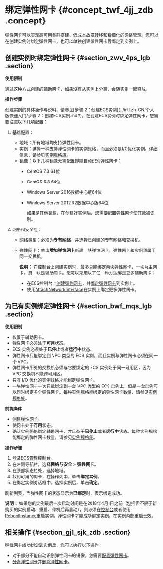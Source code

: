 # 绑定弹性网卡 {#concept_twf_4jj_zdb .concept}

弹性网卡可以实现高可用集群搭建、低成本故障转移和精细化的网络管理。您可以在创建实例时绑定弹性网卡，也可以单独创建弹性网卡再绑定到实例上。

## 创建实例时绑定弹性网卡 {#section_zwv_4ps_lgb .section}

 **使用限制** 

通过这种方式创建的辅助网卡，如果没有[从实例上分离](intl.zh-CN/网络/弹性网卡/分离弹性网卡.md)，会随实例一起释放。

 **操作步骤** 

创建实例的具体操作与说明，请参见[步骤 2：创建ECS实例](../intl.zh-CN/个人版快速入门/步骤 2：创建ECS实例.md#)。在创建ECS实例时绑定弹性网卡，您需要注意以下几项配置：

1.  基础配置：
    -   地域：所有地域均支持弹性网卡。
    -   实例：选择一种支持弹性网卡的实例规格，而且必须是I/O优化实例。详细信息，请参见[实例规格族](../intl.zh-CN/实例/实例规格族.md#)。
    -   镜像：以下几种镜像无需配置即能自动识别弹性网卡：
        -   CentOS 7.3 64位
        -   CentOS 6.8 64位
        -   Windows Server 2016数据中心版64位
        -   Windows Server 2012 R2数据中心版64位

            如果是其他镜像，在创建好实例后，您需要配置弹性网卡使其能被识别。

2.  网络和安全组：
    -   网络类型：必须为**专有网络**，并选择已创建的专有网络和交换机。
    -   弹性网卡：单击**增加弹性网卡**新建一块弹性网卡，弹性网卡和实例须属于同一交换机。

        **说明：** 在控制台上创建实例时，最多只能绑定两块弹性网卡，一块为主网卡，另一块是辅助网卡。您可以采用以下任一种方法绑定更多辅助网卡：

        -   在ECS控制台上[创建弹性网卡](intl.zh-CN/网络/弹性网卡/创建弹性网卡.md)，并[绑定弹性网卡](intl.zh-CN//将弹性网卡附加到实例.md)到实例上。
        -   使用[AttachNetworkInterface](../intl.zh-CN/API参考/弹性网卡/AttachNetworkInterface.md)在实例上绑定更多弹性网卡。

## 为已有实例绑定弹性网卡 {#section_bwf_mqs_lgb .section}

 **使用限制** 

-   仅限于辅助网卡。
-   弹性网卡必须处于**可用**状态。
-   ECS 实例必须处于**已停止**或者**运行中**状态。
-   弹性网卡只能绑定到 VPC 类型的 ECS 实例，而且实例与弹性网卡必须在同一个 VPC。
-   弹性网卡所处的交换机必须与它要绑定的 ECS 实例处于同一可用区，因为 VPC 交换机不能跨可用区。
-   只有 I/O 优化的实例规格才能绑定弹性网卡。
-   一块弹性网卡一次只能绑定到一台 VPC 类型的 ECS 实例上，但是一台实例可以同时绑定多个弹性网卡。每种实例规格能绑定的弹性网卡数量，请参见[实例规格族](../intl.zh-CN/实例/实例规格族.md)。

 **前提条件** 

-   [创建弹性网卡](intl.zh-CN/网络/弹性网卡/创建弹性网卡.md)。
-   使网卡处于**可用**状态。
-   确认实例仍能绑定辅助网卡，并且处于**已停止**或者**运行中**状态。每种实例规格能绑定的弹性网卡数量，请参见[实例规格族](../intl.zh-CN/实例/实例规格族.md)。

 **操作步骤** 

1.  登录[ECS管理控制台](https://ecs.console.aliyun.com)。
2.  在左侧导航栏，选择**网络与安全** \> **弹性网卡**。
3.  在顶部状态栏处，选择地域。
4.  找到可用的网卡，在操作列中，单击**绑定实例**。
5.  在绑定实例对话框中，选择实例后，单击**确定**。

刷新列表，当弹性网卡的状态显示为**已绑定**时，表示绑定成功。

**说明：** 如果您的实例最后一次启动时间是在2018年4月1日之前（包括但不限于新购买的实例启动、重启、停机后再启动），则必须在[控制台](intl.zh-CN/实例/管理实例/重启实例.md#)或者使用[RebootInstance](../intl.zh-CN/API参考/实例/RebootInstance.md#)重启实例，弹性网卡才能成功绑定实例。在实例内部重启无效。

## 相关操作 {#section_gj1_sjk_zdb .section}

弹性网卡成功绑定到实例后，您可以执行以下操作：

-   对于部分不能自动识别弹性网卡的镜像，您需要[配置弹性网卡](intl.zh-CN/网络/弹性网卡/配置弹性网卡.md)。
-   [分离弹性网卡](intl.zh-CN/网络/弹性网卡/分离弹性网卡.md)并[删除弹性网卡](intl.zh-CN/网络/弹性网卡/删除弹性网卡.md)。

